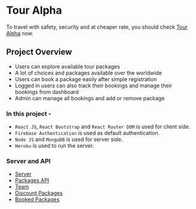 # Tour Alpha

To travel with safety, security and at cheaper rate, you should check [Tour Alpha](https://tour-alpha.web.app/) now.

## Project Overview

- Users can explore available tour packages
- A lot of choices and packages available over the worldwide
- Users can book a package easily after simple registration
- Logged in users can also track their bookings and manage their bookings from dashboard
- Admin can manage all bookings and add or remove package

### In this project -

- `React JS`, `React Bootstrap` and `React Router DOM` is used for client side.
- `Firebase Authentication` is used as default authentication.
- `Node JS` and `MongoDB` is used for server side.
- `Heroku` is used to run the server.

### Server and API

- [Server](https://shrieking-goosebumps-58774.herokuapp.com/)
- [Packages API](https://shrieking-goosebumps-58774.herokuapp.com/packages)
- [Team](https://shrieking-goosebumps-58774.herokuapp.com/team)
- [Discount Packages](https://shrieking-goosebumps-58774.herokuapp.com/discount-package)
- [Booked Packages](https://shrieking-goosebumps-58774.herokuapp.com/booked-packages)
